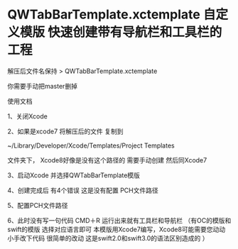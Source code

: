 # QWTabBarTemplate.xctemplate   自定义模版 快速创建带有导航栏和工具栏的工程 
  解压后文件名保持 > QWTabBarTemplate.xctemplate
  
  你需要手动把master删掉
  

 使用文档 
 
 
 
 
1、关闭Xcode

2、如果是xcode7 将解压后的文件 复制到

~/Library/Developer/Xcode/Templates/Project Templates

文件夹下，
Xcode8好像是没有这个路径的 需要手动创建
然后同Xcode7

3、启动Xcode 并选择QWTabBarTemplate模版

4、创建完成后 有4个错误 这是没有配置 PCH文件路径

5、配置PCH文件路径

6、此时没有写一句代码 CMD＋R 运行出来就有工具栏和导航栏
（有OC的模版和swift的模版 选择对应语言即可 本模版用Xcode7编写，Xcode8可能需要您动动小手改下代码 很简单的改动 这是swift2.0和swift3.0的语法区别造成的 ）
